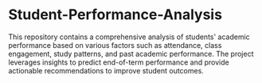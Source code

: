 # Student-Performance-Analysis
This repository contains a comprehensive analysis of students' academic performance based on various factors such as attendance, class engagement, study patterns, and past academic performance. The project leverages insights to predict end-of-term performance and provide actionable recommendations to improve student outcomes.
